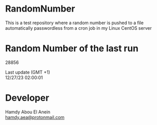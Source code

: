 # RandomNumber    
This is a test repository where a random number is pushed to a file automatically passwordless from a cron job in my Linux CentOS server    
# Random Number of the last run   
28856
      
Last update (GMT +1)    
12/27/23 02:00:01
# Developer    
Hamdy Abou El Anein   
hamdy.aea@protonmail.com
